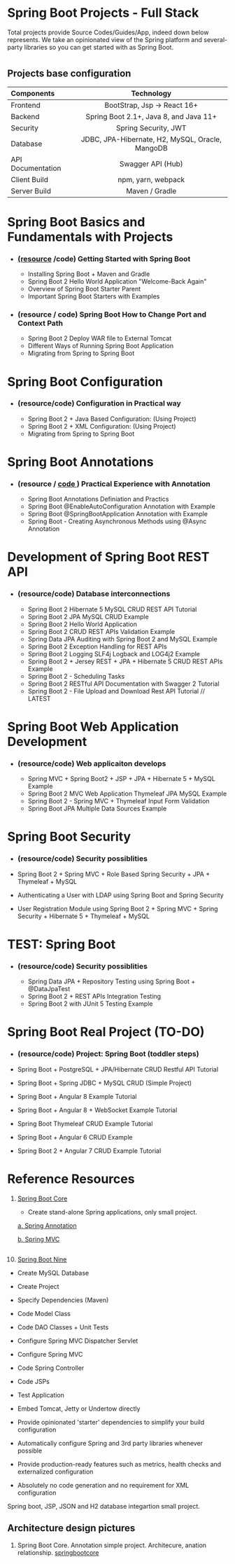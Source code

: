 #                                           Spring Boot Projects - Full Stack
   Total projects provide Source Codes/Guides/App, indeed down below represents. We take an opinionated view of the Spring platform and several-party libraries so you can get started with as Spring Boot.
   
#  
## Projects base configuration
  
   | Components  | Technology  | 
   | :---        |    :----:   |   
   |   Frontend  | BootStrap, Jsp -> React 16+  | 
   | Backend   | Spring Boot 2.1+, Java 8, and Java 11+ |
   |Security |  Spring Security, JWT|
   | Database | JDBC, JPA-Hibernate, H2, MySQL, Oracle, MangoDB|
   |API Documentation	| Swagger API (Hub)|
   |Client Build | npm, yarn, webpack|
   |Server Build| Maven / Gradle|


#
# Spring Boot Basics and Fundamentals with Projects

 * ### [ (resource](https://dev.to/hamdamboy/spring-boot-basics-and-fundamentals-with-projects-5967) /code) Getting Started with Spring Boot

   * Installing Spring Boot +  Maven and Gradle
   *  Spring Boot 2 Hello World Application "Welcome-Back Again" 
   *  Overview of Spring Boot Starter Parent
   *  Important Spring Boot Starters with Examples

*  ### (resource / code) Spring Boot How to Change Port and Context Path

   *  Spring Boot 2 Deploy WAR file to External Tomcat
   *  Different Ways of Running Spring Boot Application
   *  Migrating from Spring to Spring Boot
#

# Spring Boot Configuration
 * ### (resource/code) Configuration in Practical way
 
    *  Spring Boot 2 + Java Based Configuration: (Using  Project)
    *  Spring Boot 2 + XML Configuration: (Using Project)
    *  Migrating from Spring to Spring Boot
#
# Spring Boot Annotations 

 * ### (resource /  [ code ](https://github.com/Hamdambek/SpringBoot-Projects/tree/master/SpringBootMinProjects/SpringBootFirst))  Practical Experience with Annotation  
  
     *  Spring Boot Annotations Definiation and Practics
     *  Spring Boot @EnableAutoConfiguration Annotation with Example
     *  Spring Boot @SpringBootApplication Annotation with Example
     *  Spring Boot - Creating Asynchronous Methods using @Async Annotation

#
#  Development of Spring Boot REST API
 * ### (resource/code)  Database interconnections 

    * Spring Boot 2 Hibernate 5 MySQL CRUD REST API Tutorial
    * Spring Boot 2 JPA MySQL CRUD Example
    * Spring Boot 2 Hello World Application
    * Spring Boot 2 CRUD REST APIs Validation Example
    * Spring Data JPA Auditing with Spring Boot 2 and MySQL Example
    * Spring Boot 2 Exception Handling for REST APIs
    * Spring Boot 2 Logging SLF4j Logback and LOG4j2 Example
    * Spring Boot 2 + Jersey REST + JPA + Hibernate 5 CRUD REST APIs Example
    * Spring Boot 2 - Scheduling Tasks
    * Spring Boot 2 RESTful API Documentation with Swagger 2 Tutorial
    * Spring Boot 2 - File Upload and Download Rest API Tutorial // LATEST
#

# Spring Boot Web Application Development 
 * ### (resource/code)  Web applicaiton develops
 
   * Spring MVC + Spring Boot2 + JSP + JPA + Hibernate 5 + MySQL Example
   * Spring Boot 2 MVC Web Application Thymeleaf JPA MySQL Example
   * Spring Boot 2 - Spring MVC + Thymeleaf Input Form Validation
   * Spring Boot JPA Multiple Data Sources Example

#
# Spring Boot Security 
 * ### (resource/code)  Security possiblities
  
  * Spring Boot 2 + Spring MVC + Role Based Spring Security + JPA + Thymeleaf + MySQL 
  * Authenticating a User with LDAP using Spring Boot and Spring Security
  * User Registration Module using Spring Boot 2 + Spring MVC + Spring Security + Hibernate 5 + Thymeleaf + MySQL
#
# TEST: Spring Boot 
 * ### (resource/code)  Security possiblities
   * Spring Data JPA + Repository Testing using Spring Boot + @DataJpaTest
   * Spring Boot 2 + REST APIs Integration Testing
   * Spring Boot 2 with JUnit 5 Testing Example
#

# Spring Boot Real Project (TO-DO)
  * ### (resource/code) Project: Spring Boot  (toddler steps) 

  * Spring Boot + PostgreSQL + JPA/Hibernate CRUD Restful API Tutorial
  * Spring Boot + Spring JDBC + MySQL CRUD (Simple Project) 
  * Spring Boot + Angular 8 Example Tutorial
  * Spring Boot + Angular 8 + WebSocket Example Tutorial
  * Spring Boot Thymeleaf CRUD Example Tutorial
  * Spring Boot + Angular 6 CRUD Example
  * Spring Boot 2 + Angular 7 CRUD Example Tutorial

# Reference Resources 
1. [ Spring Boot Core](https://github.com/Hamdambek/Spring-Boot-Projects/tree/master/SpringBootCore)

   * Create stand-alone Spring applications, only small project. 
   
    [ a. Spring Annotation ](https://www.journaldev.com/16966/spring-annotations#spring-annotations-list)

    [ b. Spring MVC  ](https://www.java67.com/2019/04/top-10-spring-mvc-and-rest-annotations-examples-java.html)

 ##
10. [ Spring Boot Nine](https://github.com/Hamdambek/Spring-Boot-Projects/tree/master/SpringBootNine)

   * Create MySQL Database
   * Create Project
   * Specify Dependencies (Maven)
   * Code Model Class
   * Code DAO Classes + Unit Tests
   * Configure Spring MVC Dispatcher Servlet
   * Configure Spring MVC
   * Code Spring Controller
   * Code JSPs
   * Test Application 
   

* Embed Tomcat, Jetty or Undertow directly 

* Provide opinionated 'starter' dependencies to simplify your build configuration

* Automatically configure Spring and 3rd party libraries whenever possible

* Provide production-ready features such as metrics, health checks and externalized configuration

* Absolutely no code generation and no requirement for XML configuration


Spring boot, JSP, JSON and H2 database integartion small project. 




## Architecture design pictures
1. Spring Boot Core. Annotation simple project.
Architecure, anation relationship.
[springbootcore](https://user-images.githubusercontent.com/11626327/75553625-1bf97800-5a7c-11ea-8a85-48740cf50795.jpg)

